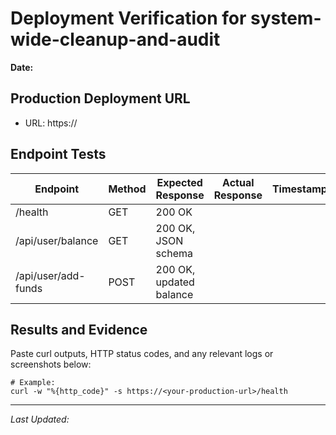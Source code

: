 # Deployment Verification for system-wide-cleanup-and-audit

**Date:** <!-- YYYY-MM-DD -->

## Production Deployment URL

- URL: https://<your-production-url>

## Endpoint Tests

| Endpoint            | Method | Expected Response       | Actual Response | Timestamp |
| ------------------- | ------ | ----------------------- | --------------- | --------- |
| /health             | GET    | 200 OK                  |                 |           |
| /api/user/balance   | GET    | 200 OK, JSON schema     |                 |           |
| /api/user/add-funds | POST   | 200 OK, updated balance |                 |           |

## Results and Evidence

Paste curl outputs, HTTP status codes, and any relevant logs or screenshots below:

```
# Example:
curl -w "%{http_code}" -s https://<your-production-url>/health
```

<Insert sample outputs>

---

_Last Updated: <!-- YYYY-MM-DD -->_
